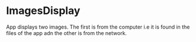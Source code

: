 # ImagesDisplay
App displays two images. The first is from the computer i.e it is found in the files of the app adn the other is from the network.
